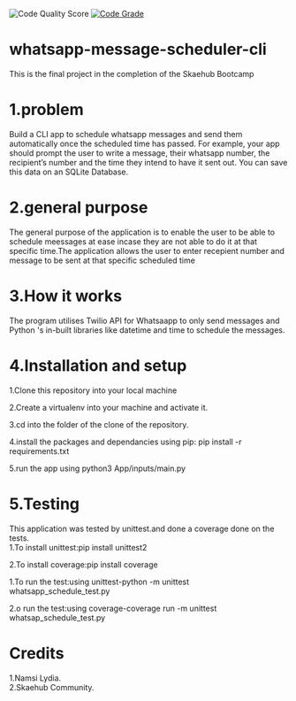 ![Code Quality Score](https://www.code-inspector.com/project/24631/score/svg)
[![Code Grade](https://www.code-inspector.com/project/24631/status/svg)](https://frontend.code-inspector.com/project/24631/preferences)

# whatsapp-message-scheduler-cli
 This is the final project in the completion of the Skaehub Bootcamp
 
# 1.problem 
Build a CLI app to schedule whatsapp messages and send them automatically once the scheduled time has passed. For example, your app should prompt the user to write a message, their whatsapp number, the recipient’s number and the time they intend to have it sent out. You can save this data on an SQLite Database.

# 2.general purpose
The general purpose of the application is to enable the user to be able to schedule meessages at ease incase they are not able to do it at that specific time.The application allows the user to enter recepient number and message to be sent at that specific scheduled time

# 3.How it works
The program utilises Twilio API for Whatsaapp to only send messages and Python 's in-built libraries like datetime and time to schedule the messages.

# 4.Installation and setup
1.Clone this repository into your local machine

2.Create a virtualenv into your machine and activate it.

3.cd into the folder of the clone of the repository.

4.install the packages and dependancies using pip: pip install -r requirements.txt

5.run the app using python3 App/inputs/main.py

# 5.Testing
This application was tested by unittest.and done a coverage done on the tests.<br>
1.To install unittest:pip install unittest2<br>

2.To install coverage:pip install coverage<br>

1.To run the test:using unittest-python -m unittest whatsapp_schedule_test.py<br>

2.o run the test:using coverage-coverage run -m unittest whatsap_schedule_test.py<br>

# Credits
1.Namsi Lydia.<br>
2.Skaehub Community.<br>
